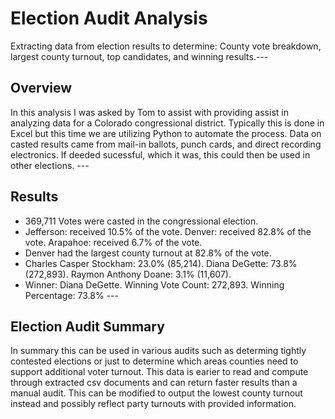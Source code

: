 # Election Audit Analysis
Extracting data from election results to determine: County vote breakdown, largest county turnout, top candidates, and winning results.---
## Overview
In this analysis I was asked by Tom to assist with providing assist in analyzing data for a Colorado congressional district. Typically this is done in Excel but this time we are utilizing Python to automate the process. Data on casted results came from mail-in ballots, punch cards, and direct recording electronics. If deeded sucessful, which it was, this could then be used in other elections.  ---
## Results
- 369,711 Votes were casted in the congressional election.
- Jefferson: received 10.5% of the vote. Denver: received 82.8% of the vote. Arapahoe: received 6.7% of the vote.
- Denver had the largest county turnout at 82.8% of the vote.
- Charles Casper Stockham: 23.0% (85,214). Diana DeGette: 73.8% (272,893). Raymon Anthony Doane: 3.1% (11,607).
- Winner: Diana DeGette. Winning Vote Count: 272,893. Winning Percentage: 73.8% ---
## Election Audit Summary
In summary this can be used in various audits such as determing tightly contested elections or just to determine which areas counties need to support additional voter turnout. This data is earier to read and compute through extracted csv documents and can return faster results than a manual audit. This can be modified to output the lowest county turnout instead and possibly reflect party turnouts with provided information. 
